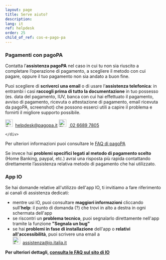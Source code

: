 ```yaml
---
layout: page
title: Serve aiuto?
description: 
lang: it
ref: helpdesk
order: 25
child_of_ref: cos-e-pago-pa
---
```


### Pagamenti con pagoPA
Contatta l’**assistenza pagoPA** nel caso in cui tu non sia riuscito a completare l’operazione di pagamento, a scegliere il metodo con cui pagare, oppure il tuo pagamento non sia andato a buon fine. 

Puoi scegliere di **scriverci una email** o di usare l’**assistenza telefonica**: in entrambi i casi **raccogli prima di tutto la documentazione** in tuo possesso (es. data del pagamento, IUV, banca con cui hai effettuato il pagamento, avviso di pagamento, ricevuta o attestazione di pagamento, email ricevuta da pagoPA, screenshot)  che possono esserci utili a capire il problema e fornirti il migliore supporto possibile.

<div class="it-helpdesk d-md-flex mb-4">
    <div class="it-btn-container">
        <a class="btn btn-md btn-primary mr-md-4 mb-2 mt-2" href="mailto:helpdesk@pagopa.it"><img class="icon helpdesk-icon" style="width: 24px; height: 24px; margin-right: 8px;" src="{{ site.baseurl }}/assets/images/envelope-icon.svg" title="Envelope Icon" alt="Evenlope Icon">helpdesk@pagopa.it</a>
        <a class="btn btn-md btn-primary mb-2 mt-2" href="tel:02-6689-7805"><img class="icon helpdesk-icon" style="width: 24px; height: 24px; margin-right: 8px;" src="{{ site.baseurl }}/assets/images/phone-icon.svg" title="Phone Icon" alt="Phone Icon"> 02 6689 7805</a>

    </div>
</div>

Per ulteriori informazioni puoi consultare le <a class="text-decoration-none font-weight-bold"  href="https://docs.italia.it/italia/pagopa/pagopa-docs-faq/it/stabile/index.html">FAQ di pagoPA</a>

Se invece hai **problemi specifici legati al metodo di pagamento scelto** (Home Banking, paypal, etc.) avrai una risposta più rapida contattando direttamente l’assistenza relativa metodo di pagamento che hai utilizzato. 

### App IO
Se hai domande relative all'utilizzo dell'app IO, ti invitiamo a fare riferimento ai canali di assistenza dedicati:
- mentre usi IO, puoi consultare **maggiori informazioni** cliccando sull'**help**: il punto di domanda (?) che trovi in alto a destra in ogni schermata dell'app
- se riscontri un **problema tecnico**, puoi segnalarlo direttamente nell'app tramite la funzione **"Segnala un bug"** 
- se hai **problemi in fase di installazione** dell'app o **relativi all'accessibilità**, puoi scrivere una email a <br>
 <a class="btn btn-md btn-primary mr-md-4 mb-2 mt-2" href="mailto:assistenza@io.italia.it"><img class="icon helpdesk-icon" style="width: 24px; height: 24px; margin-right: 8px;" src="{{ site.baseurl }}/assets/images/envelope-icon.svg" title="Envelope Icon" alt="Evenlope Icon">assistenza@io.italia.it</a>


**Per ulteriori dettagli, [consulta le FAQ sul sito di IO](https://io.italia.it/faq/)**